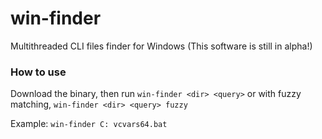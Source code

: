 # win-finder

Multithreaded CLI files finder for Windows (This software is still in alpha!)

### How to use

Download the binary, then run `win-finder <dir> <query>` or with fuzzy matching, `win-finder <dir> <query> fuzzy`

Example: `win-finder C: vcvars64.bat`
